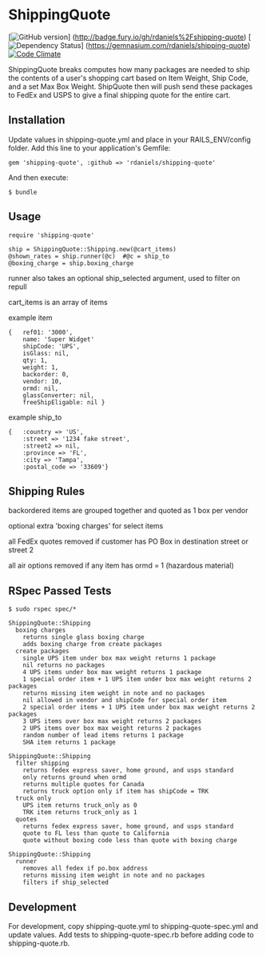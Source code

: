# ShippingQuote

[![GitHub version](https://badge.fury.io/gh/rdaniels%2Fshipping-quote.png)] (http://badge.fury.io/gh/rdaniels%2Fshipping-quote)
[![Dependency Status](https://gemnasium.com/rdaniels/shipping-quote.png)] (https://gemnasium.com/rdaniels/shipping-quote)
[![Code Climate](https://codeclimate.com/repos/52b43de1f3ea0062e702eb2a/badges/bf8295c990fc324c25b1/gpa.png)](https://codeclimate.com/repos/52b43de1f3ea0062e702eb2a/feed)


ShippingQuote breaks computes how many packages are needed to ship the contents of a user's shopping cart based on Item Weight,
Ship Code, and a set Max Box Weight. ShipQuote then will push send these packages to FedEx and USPS to give a final shipping quote for
the entire cart.

## Installation

Update values in shipping-quote.yml and place in your RAILS_ENV/config folder.
Add this line to your application's Gemfile:

    gem 'shipping-quote', :github => 'rdaniels/shipping-quote'

And then execute:

    $ bundle


## Usage
    require 'shipping-quote'

    ship = ShippingQuote::Shipping.new(@cart_items)
    @shown_rates = ship.runner(@c)  #@c = ship_to
    @boxing_charge = ship.boxing_charge

runner also takes an optional ship_selected argument, used to filter on repull

cart_items is an array of items

example item

    {   ref01: '3000',
        name: 'Super Widget'
        shipCode: 'UPS',
        isGlass: nil,
        qty: 1,
        weight: 1,
        backorder: 0,
        vendor: 10,
        ormd: nil,
        glassConverter: nil,
        freeShipEligable: nil }

example ship_to

    {   :country => 'US',
        :street => '1234 fake street',
        :street2 => nil,
        :province => 'FL',
        :city => 'Tampa',
        :postal_code => '33609'}


## Shipping Rules

backordered items are grouped together and quoted as 1 box per vendor

optional extra 'boxing charges' for select items

all FedEx quotes removed if customer has PO Box in destination street or street 2

all air options removed if any item has ormd = 1 (hazardous material)



## RSpec Passed Tests

    $ sudo rspec spec/*

    ShippingQuote::Shipping
      boxing charges
        returns single glass boxing charge
        adds boxing charge from create packages
      create packages
        single UPS item under box max weight returns 1 package
        nil returns no packages
        4 UPS items under box max weight returns 1 package
        1 special order item + 1 UPS item under box max weight returns 2 packages
        returns missing item weight in note and no packages
        nil allowed in vendor and shipCode for special order item
        2 special order items + 1 UPS item under box max weight returns 2 packages
        3 UPS items over box max weight returns 2 packages
        2 UPS items over box max weight returns 2 packages
        random number of lead items returns 1 package
        SHA item returns 1 package

    ShippingQuote::Shipping
      filter shipping
        returns fedex express saver, home ground, and usps standard
        only returns ground when ormd
        returns multiple quotes for Canada
        returns truck option only if item has shipCode = TRK
      truck only
        UPS item returns truck_only as 0
        TRK item returns truck_only as 1
      quotes
        returns fedex express saver, home ground, and usps standard
        quote to FL less than quote to California
        quote without boxing code less than quote with boxing charge

    ShippingQuote::Shipping
      runner
        removes all fedex if po.box address
        returns missing item weight in note and no packages
        filters if ship_selected


## Development

For development, copy shipping-quote.yml to shipping-quote-spec.yml and update values. Add tests to
shipping-quote-spec.rb before adding code to shipping-quote.rb.




